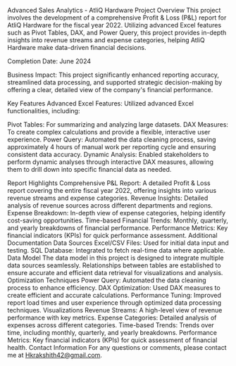 Advanced Sales Analytics - AtliQ Hardware
Project Overview
This project involves the development of a comprehensive Profit & Loss (P&L) report for AtliQ Hardware for the fiscal year 2022. Utilizing advanced Excel features such as Pivot Tables, DAX, and Power Query, this project provides in-depth insights into revenue streams and expense categories, helping AtliQ Hardware make data-driven financial decisions.

Completion Date: June 2024

Business Impact: This project significantly enhanced reporting accuracy, streamlined data processing, and supported strategic decision-making by offering a clear, detailed view of the company's financial performance.

Key Features
Advanced Excel Features: Utilized advanced Excel functionalities, including:

Pivot Tables: For summarizing and analyzing large datasets.
DAX Measures: To create complex calculations and provide a flexible, interactive user experience.
Power Query: Automated the data cleaning process, saving approximately 4 hours of manual work per reporting cycle and ensuring consistent data accuracy.
Dynamic Analysis: Enabled stakeholders to perform dynamic analyses through interactive DAX measures, allowing them to drill down into specific financial data as needed.

Report Highlights
Comprehensive P&L Report: A detailed Profit & Loss report covering the entire fiscal year 2022, offering insights into various revenue streams and expense categories.
Revenue Insights: Detailed analysis of revenue sources across different departments and regions.
Expense Breakdown: In-depth view of expense categories, helping identify cost-saving opportunities.
Time-based Financial Trends: Monthly, quarterly, and yearly breakdowns of financial performance.
Performance Metrics: Key financial indicators (KPIs) for quick performance assessment.
Additional Documentation
Data Sources
Excel/CSV Files: Used for initial data input and testing.
SQL Database: Integrated to fetch real-time data where applicable.
Data Model
The data model in this project is designed to integrate multiple data sources seamlessly.
Relationships between tables are established to ensure accurate and efficient data retrieval for visualizations and analysis.
Optimization Techniques
Power Query: Automated the data cleaning process to enhance efficiency.
DAX Optimization: Used DAX measures to create efficient and accurate calculations.
Performance Tuning: Improved report load times and user experience through optimized data processing techniques.
Visualizations
Revenue Streams: A high-level view of revenue performance with key metrics.
Expense Categories: Detailed analysis of expenses across different categories.
Time-based Trends: Trends over time, including monthly, quarterly, and yearly breakdowns.
Performance Metrics: Key financial indicators (KPIs) for quick assessment of financial health.
Contact Information
For any questions or comments, please contact me at Hkrakshith42@gmail.com.

